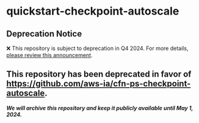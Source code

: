 # quickstart-checkpoint-autoscale 
## Deprecation Notice

:x: This repository is subject to deprecation in Q4 2024. For more details, [please review this announcement](https://github.com/aws-ia/.announcements/issues/1). 

## This repository has been deprecated in favor of https://github.com/aws-ia/cfn-ps-checkpoint-autoscale. 
***We will archive this repository and keep it publicly available until May 1, 2024.***
